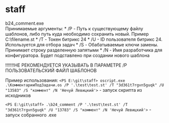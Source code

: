 # staff
b24_comment.exe  
	Принимаемые аргументы: 
		* /P - Путь к существующему файлу шаблонов, либо путь куда необходимо сохранить новый. Пример С:\filename.st
		* /T - Токен битрикс 24
		* /U - ID пользователя битрикс 24. Используется для отбора задач
		* /S - Обабатываемые ключи замены. Принимает строку разделенную запятыми
		* /N - Имя разработчика для конфигуратора. Будет подставлено при создании нового шаблона

!!!!!!!НЕ РЕКОМЕНДУЕТСЯ УКАЗЫВАТЬ В ПАРАМЕТРЕ /Р ПОЛЬЗОВАТЕЛЬСКИЙ ФАЙЛ ШАБЛОНОВ

Пример использования: 
`<PS E:\git\staff> oscript.exe .\КомментарииПодЗадачи.os /P '.\test\test.st' /T "3d361t7rgvn5guqk" /U "13583" /S "коммент" /N 'Нечуй Левицкий'>`  - запуск скрипта из исходников

`<PS E:\git\staff> .\b24_comment /P '.\test\test.st' /T "3d361t7rgvn5guqk" /U "13783" /S "коммент" /N 'Нечуй Левицкий'>` - запуск собранного .ехе
